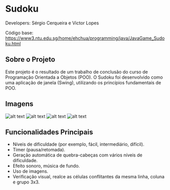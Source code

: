 # Sudoku

Developers: Sérgio Cerqueira e Victor Lopes

Código base: https://www3.ntu.edu.sg/home/ehchua/programming/java/JavaGame_Sudoku.html


## Sobre o Projeto
Este projeto é o resultado de um trabalho de conclusão do curso de Programação Orientada a Objetos (POO). O Sudoku foi desenvolvido como uma aplicação de janela (Swing), utilizando os princípios fundamentais de POO.

## Imagens
![alt text](https://github.com/sergiocerq/Sudoku/tree/main/image1.jpg?raw=true)
![alt text](https://github.com/sergiocerq/Sudoku/tree/main/image2.jpg?raw=true)
![alt text](https://github.com/sergiocerq/Sudoku/tree/main/image3.jpg?raw=true)
![alt text](https://github.com/sergiocerq/Sudoku/tree/main/image4.jpg?raw=true)


## Funcionalidades Principais

 - Níveis de dificuldade (por exemplo, fácil, intermediário, difícil).
 - Timer (pausa/retomada).
 - Geração automática de quebra-cabeças com vários níveis de dificuldade.
 - Efeito sonoro, música de fundo.
 - Uso de imagens.
 - Verificação visual, realce as células conflitantes da mesma linha, coluna e grupo 3x3.
